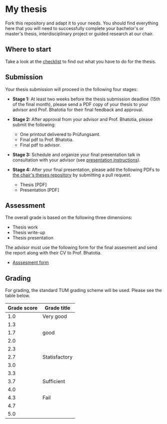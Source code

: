 # My thesis

Fork this repository and adapt it to your needs. You should find everything here
that you will need to successfully complete your bachelor's or master's thesis,
interdisciplinary project or guided research at our chair.

## Where to start

Take a look at the [checklist](checklist.md) to find out what you have to do for
the thesis.

## Submission

Your thesis submission will proceed in the following four stages:

-  **Stage 1:** At least two weeks before the thesis submission deadline (15th of the final month), please send a PDF copy of your thesis to your advisor and Prof. Bhatotia for their final feedback and approval.

- **Stage 2:** After approval from your advisor and Prof. Bhatotia, please submit the following:

    * One printout delivered to Prüfungsamt.
    * Final pdf to Prof. Bhatotia.
    * Final pdf to advisor.

- **Stage 3:** Schedule and organize your final presentation talk in consultation with your advisor (see [presentation instructions](talk/TALK-README.md)).

- **Stage 4:** After your final presentation, please add the following PDFs to [the chair's theses repository](https://github.com/TUM-DSE/theses-collection)
by submitting a pull request.
    - Thesis [PDF]
    - Presentation [PDF]
    

## Assessment 

The overall grade is based on the following three dimensions:

* Thesis work
* Thesis write-up
* Thesis presentation


The advisor must use the following form for the final assesment and send the report along with their CV to Prof. Bhatotia. 

* [Asssesment form](https://docs.google.com/document/d/1Isy1vj3w-B3UzykZMwliBM8m0YdpLMrTRgCtAUVF0so/edit?usp=sharing) 

## Grading
For grading, the standard TUM grading scheme will be used. Please see the table below.

| Grade score | Grade title |
|-------------------|------------|
| 1.0  | Very good |
| 1.3  |  |
| 1.7  |  good |
| 2.0  |   |
| 2.3  |   |
| 2.7  | Statisfactory |
| 3.0  | |
| 3.3  | |
| 3.7  | Sufficient |
| 4.0  | |
| 4.3  | Fail |
| 4.7  | |
| 5.0  | |
